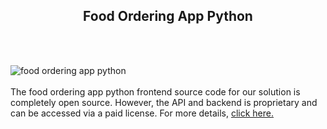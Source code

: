 <h2 style="text-align:center">Food Ordering App Python</h2><br/><br/>

![food ordering app python](https://admin.ninjascode.com/wp-content/uploads/2025/repoImages/Hector/9.webp) <br/><br/>The food ordering app python frontend source code for our solution is completely open source. However, the API and backend is proprietary and can be accessed via a paid license. For more details, <a href="https://enatega.com/?utm_source=github&utm_medium=repo&utm_campaign=hector-food-ordering-app-python" target="_blank">click here.</a>
